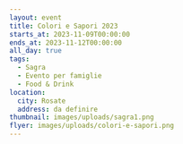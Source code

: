 ```yaml
---
layout: event
title: Colori e Sapori 2023
starts_at: 2023-11-09T00:00:00
ends_at: 2023-11-12T00:00:00
all_day: true
tags:
  - Sagra
  - Evento per famiglie
  - Food & Drink
location:
  city: Rosate
  address: da definire
thumbnail: images/uploads/sagra1.png
flyer: images/uploads/colori-e-sapori.png
---
```

